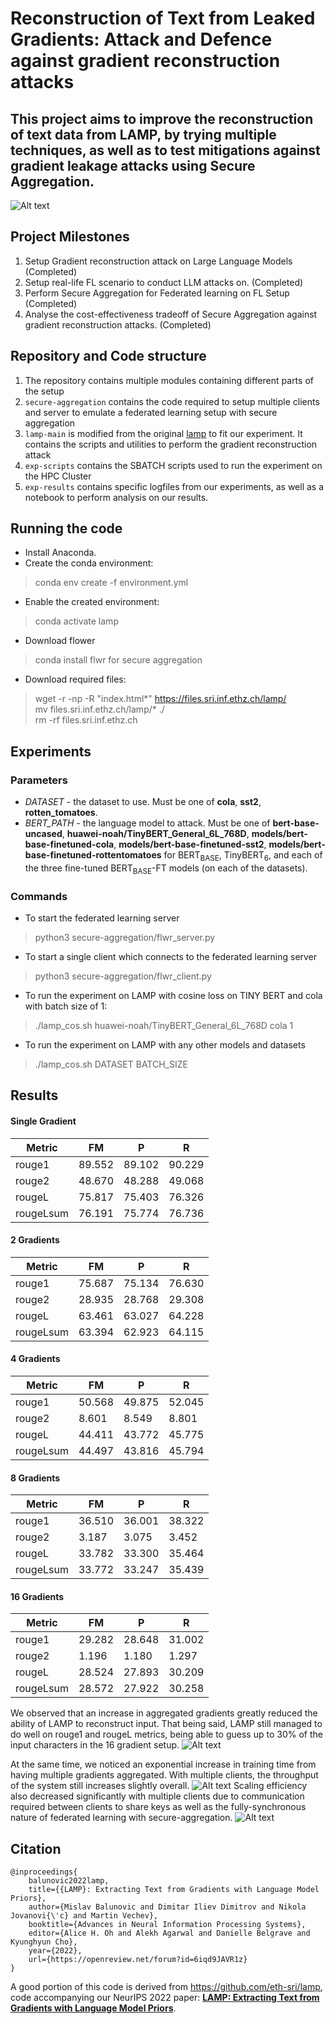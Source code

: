 # Reconstruction of Text from Leaked Gradients:​ Attack and Defence against gradient reconstruction attacks​

## This project aims to improve the reconstruction of text data from LAMP, by trying multiple techniques, as well as to test mitigations against gradient leakage attacks using Secure Aggregation.
 
 ![Alt text](image-5.png)
## Project Milestones
1. Setup Gradient reconstruction attack on Large Language Models (Completed)
2. Setup real-life FL scenario to conduct LLM attacks on. (Completed)
3. Perform Secure Aggregation for Federated learning on FL Setup (Completed)
4. Analyse the cost-effectiveness tradeoff of Secure Aggregation against gradient reconstruction attacks. (Completed)

## Repository and Code structure
1. The repository contains multiple modules containing different parts of the setup
2. ``` secure-aggregation ``` contains the code required to setup multiple clients and server to emulate a federated learning setup with secure aggregation
3. ```lamp-main``` is modified from the original [lamp](https://github.com/eth-sri/lamp) to fit our experiment. It contains the scripts and utilities to perform the gradient reconstruction attack
4. ``` exp-scripts ``` contains the SBATCH scripts used to run the experiment on the HPC Cluster
5. ``` exp-results ``` contains specific logfiles from our experiments, as well as a notebook to perform analysis on our results.

## Running the code
- Install Anaconda. 
- Create the conda environment:<br>
> conda env create -f environment.yml
- Enable the created environment:<br>
> conda activate lamp
- Download flower
> conda install flwr for secure aggregation
- Download required files:<br>
> wget -r -np -R "index.html*" https://files.sri.inf.ethz.ch/lamp/  
> mv files.sri.inf.ethz.ch/lamp/* ./    
> rm -rf files.sri.inf.ethz.ch

## Experiments

### Parameters
- *DATASET* - the dataset to use. Must be one of **cola**, **sst2**, **rotten_tomatoes**.
- *BERT\_PATH* - the language model to attack. Must be one of **bert-base-uncased**, **huawei-noah/TinyBERT_General_6L_768D**, **models/bert-base-finetuned-cola**, **models/bert-base-finetuned-sst2**, **models/bert-base-finetuned-rottentomatoes** for BERT<sub>BASE</sub>, TinyBERT<sub>6</sub>, and each of the three fine-tuned BERT<sub>BASE</sub>-FT models (on each of the datasets).

### Commands
- To start the federated learning server
> python3 secure-aggregation/flwr_server.py
- To start a single client which connects to the federated learning server 
> python3 secure-aggregation/flwr_client.py
- To run the experiment on LAMP with cosine loss on TINY BERT and cola with batch size of 1:<br>
> ./lamp_cos.sh huawei-noah/TinyBERT_General_6L_768D cola 1
- To run the experiment on LAMP with any other models and datasets
> ./lamp_cos.sh DATASET BATCH_SIZE

## Results
#### Single Gradient
| Metric   | FM     | P       | R       |
|----------|--------|---------|---------|
| rouge1   | 89.552 | 89.102  | 90.229  |
| rouge2   | 48.670 | 48.288  | 49.068  |
| rougeL   | 75.817 | 75.403  | 76.326  |
| rougeLsum| 76.191 | 75.774  | 76.736  |

#### 2 Gradients
| Metric   | FM     | P       | R       |
|----------|--------|---------|---------|
| rouge1   | 75.687 | 75.134  | 76.630  |
| rouge2   | 28.935 | 28.768  | 29.308  |
| rougeL   | 63.461 | 63.027  | 64.228  |
| rougeLsum| 63.394 | 62.923  | 64.115  |

#### 4 Gradients
| Metric   | FM     | P       | R       |
|----------|--------|---------|---------|
| rouge1   | 50.568 | 49.875  | 52.045  |
| rouge2   | 8.601  | 8.549   | 8.801   |
| rougeL   | 44.411 | 43.772  | 45.775  |
| rougeLsum| 44.497 | 43.816  | 45.794  |

#### 8 Gradients
| Metric   | FM     | P       | R       |
|----------|--------|---------|---------|
| rouge1   | 36.510 | 36.001  | 38.322  |
| rouge2   | 3.187  | 3.075   | 3.452   |
| rougeL   | 33.782 | 33.300  | 35.464  |
| rougeLsum| 33.772 | 33.247  | 35.439  |

#### 16 Gradients
| Metric   | FM     | P       | R       |
|----------|--------|---------|---------|
| rouge1   | 29.282 | 28.648  | 31.002  |
| rouge2   | 1.196  | 1.180   | 1.297   |
| rougeL   | 28.524 | 27.893  | 30.209  |
| rougeLsum| 28.572 | 27.922  | 30.258  |

We observed that an increase in aggregated gradients greatly reduced the ability of LAMP to reconstruct input. That being said, LAMP still managed to do well on rouge1 and rougeL metrics, being able to guess up to 30% of the input characters in the 16 gradient setup.
![Alt text](image-1.png)

At the same time, we noticed an exponential increase in training time from having multiple gradients aggregated. 
With multiple clients, the throughput of the system still increases slightly overall.
![Alt text](image-2.png)
Scaling efficiency also decreased significantly with multiple clients due to communication required between clients to share keys as well as the fully-synchronous nature of federated learning with secure-aggregation.
![Alt text](image-3.png)

## Citation
```
@inproceedings{
    balunovic2022lamp,
    title={{LAMP}: Extracting Text from Gradients with Language Model Priors},
    author={Mislav Balunovic and Dimitar Iliev Dimitrov and Nikola Jovanovi{\'c} and Martin Vechev},
    booktitle={Advances in Neural Information Processing Systems},
    editor={Alice H. Oh and Alekh Agarwal and Danielle Belgrave and Kyunghyun Cho},
    year={2022},
    url={https://openreview.net/forum?id=6iqd9JAVR1z}
}
```
A good portion of this code is derived from https://github.com/eth-sri/lamp, code accompanying our NeurIPS 2022 paper: [**LAMP: Extracting Text from Gradients with Language Model Priors**](https://openreview.net/forum?id=6iqd9JAVR1z).

